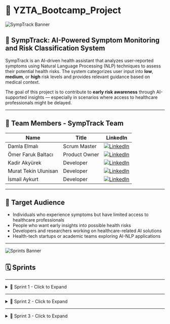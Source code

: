 # 🎯 YZTA_Bootcamp_Project

![SympTrack Banner](https://github.com/user-attachments/assets/cf87c98c-69fc-4adb-b0ce-2bcfbd14d630)

## 🤖 SympTrack: AI-Powered Symptom Monitoring and Risk Classification System

SympTrack is an AI-driven health assistant that analyzes user-reported symptoms using Natural Language Processing (NLP) techniques to assess their potential health risks. The system categorizes user input into **low**, **medium**, or **high** risk levels and provides relevant guidance based on medical context.

The goal of this project is to contribute to **early risk awareness** through AI-supported insights — especially in scenarios where access to healthcare professionals might be delayed.

---

## 👥 Team Members - SympTrack Team

| Name                 | Title         | LinkedIn |
|----------------------|---------------|----------|
| Damla Elmalı         | Scrum Master  | [![LinkedIn](https://img.shields.io/badge/LinkedIn-blue?logo=linkedin&logoColor=white)](https://www.linkedin.com/in/damla-elmali/) |
| Ömer Faruk Baltacı   | Product Owner | [![LinkedIn](https://img.shields.io/badge/LinkedIn-blue?logo=linkedin&logoColor=white)](https://www.linkedin.com/in/omerfbaltaci/) |
| Kadir Akyürek        | Developer     | [![LinkedIn](https://img.shields.io/badge/LinkedIn-blue?logo=linkedin&logoColor=white)](https://www.linkedin.com/in/kadir-akyürek-847199246/) |
| Murat Tekin Ulunisan | Developer     | [![LinkedIn](https://img.shields.io/badge/LinkedIn-blue?logo=linkedin&logoColor=white)](https://www.linkedin.com/in/muatr/) |
| İsmail Aykurt        | Developer     | [![LinkedIn](https://img.shields.io/badge/LinkedIn-blue?logo=linkedin&logoColor=white)](https://www.linkedin.com/in/ismail-aykurt) |

---

## 🎯 Target Audience

- Individuals who experience symptoms but have limited access to healthcare professionals  
- People who want early insights into possible health risks  
- Developers and researchers working on healthcare-related AI solutions  
- Health-tech startups or academic teams exploring AI-NLP applications  

---

![Sprints Banner](https://github.com/user-attachments/assets/f4f9751e-604b-489e-9281-53306f5e2606)

## 🗓️ Sprints

---

<details>
  <summary>🏁 Sprint 1 - Click to Expand</summary>

  ### 🖼️ App Screenshots

  <details>
    <summary>Show</summary>
    <img src="https://github.com/user-attachments/assets/cf87c98c-69fc-4adb-b0ce-2bcfbd14d630" width="600"/>
  </details>

  ### 🗂️ Sprint Board

  <details>
    <summary>Show</summary>
    <img src="https://github.com/user-attachments/assets/df948179-e2cf-42cb-874f-4686c461a23f" width="600"/>
    <img src="https://github.com/user-attachments/assets/b94f5d0a-f1f2-46d7-b80a-b4f1600ff5f8" width="600"/>
    <img src="https://github.com/user-attachments/assets/693298fa-7adb-41ec-9079-a4fbb956f8ed" width="600"/>
  </details>

  ### 📉 Burndown Chart

  <details>
    <summary>Show</summary>
    <img src="https://github.com/user-attachments/assets/492536b2-cde0-4dca-9594-1ab3a398094f" width="600"/>
    <img src="https://github.com/user-attachments/assets/7553e125-1edb-4f51-b372-9e01aba58674" width="600"/>
  </details>

  ### 📅 Daily Scrums

  <details>
    <summary>Show</summary>
    <img src="https://github.com/user-attachments/assets/085166d2-202e-4740-9925-51c713001340"/>
  </details>

  ### 📝 Sprint 1 Notes

  - Team was officially formed on **June 28, 2025**.
  - Sprint 1 focused on:
    - Market research
    - Dataset discovery and analysis
    - Key architectural decisions
    - NLP model selection and comparison

  #### ✅ Key Activities

  - Trello selected as project management tool  
  - Medical dataset selected from Hugging Face: [`HealthRisk-1500`](https://huggingface.co/datasets/lvimuth/HealthRisk-1500-Medical-Risk-Prediction)  
  - Risk_Level chosen as classification target  
  - EDA done on major fields  
  - BERT model selected  

  #### 📈 Metrics

  | Metric                 | Value |
  |------------------------|-------|
  | Expected Story Points  | 150   |
  | Completed Story Points | 150   |

  #### ✅ Sprint 1 Review

  - Dataset and model decisions made  
  - Clear role division  
  - Communication handled via WhatsApp  
  - Trello actively used

  #### 🔄 Sprint 1 Retrospective

  **What Went Well**
  - Clear role division  
  - Team adapted well despite internship overlaps  
  - Research and base planning successfully completed  

  **What Could Be Improved**
  - More detailed documentation of data insights  
  - Earlier visualization could have helped  
  - Better time estimates for preprocessing  

  **Action Items**
  - Begin tokenizer & embeddings  
  - Train and validate initial model  
  - Visualize outputs  
  - Improve preprocessing documentation  

</details>

---

<details>
  <summary>🏁 Sprint 2 - Click to Expand</summary>

  ### 🖼️ App Screenshots

  <details>
    <summary>Show</summary>
    <img src="https://github.com/user-attachments/assets/edd1538a-cbc6-4f59-a97d-bd1729eaf8e4"/>
    <img src="https://github.com/user-attachments/assets/79560d79-fb8e-49e1-a953-d34041dcb535"/>
    <img src="https://github.com/user-attachments/assets/d856e28d-d3c6-4eb4-be0f-02c8dbbd0c4c"/>
    <img src="https://github.com/user-attachments/assets/2ca67a5b-5f63-4b03-957b-a89ed75415ca"/>
    <img width="1252" height="612" src="https://github.com/user-attachments/assets/1cc09f97-3b5a-40a8-9fd5-636f176b10c9"/>
  </details>

  ### 🗂️ Sprint Board

  <details>
    <summary>Show</summary>
    <img width="1366" height="559" src="https://github.com/user-attachments/assets/97a3fdbf-1b44-4663-af8e-1e4a5c2a9eb1"/>
  </details>

  ### 📉 Burndown Chart

  <details>
    <summary>Show</summary>
    <img width="230" height="526" src="https://github.com/user-attachments/assets/8afd27fc-51bf-4316-a2b6-6e680dc9af04"/>
    <img width="790" height="425" alt="image" src="https://github.com/user-attachments/assets/2a9c919a-75ad-4272-8864-4217624de199" />
    <img width="880" height="636" alt="image" src="https://github.com/user-attachments/assets/d4226823-c568-4e5d-8d49-50fef52a669a" />

  </details>

  ### 📅 Daily Scrums

  <details>
    <summary>Show</summary>
    <img src="https://github.com/user-attachments/assets/6cafd0ce-49ec-4e99-9ae4-089455045c58"/>
    <img src="https://github.com/user-attachments/assets/f639511a-e73b-4a66-a0bb-f4f5765f5056"/>
    <img src="https://github.com/user-attachments/assets/4d1bc3ec-fcc7-4c39-bfd5-8745bfe433fc"/>
    <img src="https://github.com/user-attachments/assets/a9bf91e6-1149-4a0d-b6be-dd90ae2edb75"/>
    <img src="https://github.com/user-attachments/assets/9804be00-d968-4e1a-b562-d014d72a3913"/>
    <img src="https://github.com/user-attachments/assets/4a7c95c7-64de-4fd8-b3c3-049b1dc5ba2e"/>
  </details>

  ### 📝 Sprint 2 Notes

  #### ✅ Key Activities

  - Frontend built (Home, Chat, Summary)
  - Backend endpoints implemented
  - LLM integration tested on Chat page
  - Auth and registration logic added
  - Model loading setup with `chatbot.py`, `symptoms.py`, and `models.py`

  #### 📈 Metrics

  | Metric                 | Value |
  |------------------------|-------|
  | Expected Story Points  | 100   |
  | Completed Story Points | 100   |

  #### ✅ Sprint 2 Review

  - Application UI largely functional  
  - User flow established  
  - Core logic implemented  
  - Backend linked to frontend successfully  

  #### 👥 Sprint 2 Review Participants

  - Damla Elmalı – Scrum Master  
  - Ömer Faruk Baltacı – Product Owner  
  - Kadir Akyürek – Developer  
  - Murat Tekin Ulunisan – Developer  

  #### 🔄 Sprint 2 Retrospective

  **What Went Well:**
  - Frontend/backend integration progressed smoothly  
  - Chat functionality connected to LLM  
  - Team managed clear division of tasks  
  - Key Python modules were implemented  
  - User registration & login were completed  

  **What Could Be Improved:**
  - Gemini integration (NLP module) is still incomplete  
  - Model testing came too late in the sprint  
  - Review step in Trello wasn’t used effectively  
  - Codebase needs more comments and inline documentation  

  **Action Items for Sprint 3:**
  - Finalize Gemini (AI/NLP) integration  
  - Improve model outputs & explainability  
  - Actively enforce review phase in Trello  
  - Add detailed documentation + notebooks  
  - Test model thoroughly with diverse inputs  

</details>

------

<details>
  <summary>🏁 Sprint 3 - Click to Expand</summary>

# 🎓 EduSona: Interactive E-Learning Platform for Personalized Education

EduSona is a modern, AI-enhanced e-learning platform designed to deliver personalized educational experiences. It supports interactive course content, adaptive learning paths, and real-time feedback to maximize learner engagement and success.

The platform integrates AI-driven recommendation systems and analytics to tailor courses to individual student needs, making education more accessible and effective.

---

## 🖼️ App Screenshots

<details>
  <summary>Show</summary>
  
<img width="1916" height="911" alt="image" src="https://github.com/user-attachments/assets/a2935fd2-9459-4ce4-9470-cb239c772206" />

<img width="958" height="906" alt="image" src="https://github.com/user-attachments/assets/5f6d238c-f628-41b5-8bba-c318aa28112b" />

<img width="891" height="897" alt="image" src="https://github.com/user-attachments/assets/de1444eb-482f-4e4a-8451-3b887ab6fa04" />

<img width="921" height="901" alt="image" src="https://github.com/user-attachments/assets/246430c8-01de-4892-a79c-99279e73b4a0" />


<img width="913" height="901" alt="image" src="https://github.com/user-attachments/assets/bb174988-c67d-400b-9ca8-c6d84133c4a8" />



</details>

---

## 🗂️ Sprint Board

<details>
  <summary>Show</summary>
  
<img width="1919" height="831" alt="image" src="https://github.com/user-attachments/assets/dc7f227c-8e04-4f80-9b5b-ca5cbeb23348" />



</details>

---

## 📉 Burndown Chart

<details>
  <summary>Show</summary>
  
  ![Burndown Chart](https://github.com/user-attachments/assets/your-eds-burndown.png)
</details>

---

## 📅 Daily Scrums

<details>
  <summary>Show</summary>


  <img width="1265" height="833" alt="image" src="https://github.com/user-attachments/assets/7fe06289-f8ca-45fd-b95d-77aab71050aa" />


<img width="1262" height="649" alt="image" src="https://github.com/user-attachments/assets/0a8c3679-1b2b-4bf4-883d-32de666a2b58" />


<img width="1255" height="486" alt="image" src="https://github.com/user-attachments/assets/0662449a-3d78-451b-a3ef-253bb4c4667b" />


<img width="1260" height="828" alt="image" src="https://github.com/user-attachments/assets/af2bf500-cba6-42ba-9d0b-f2da699c782c" />



</details>

---

## 📝 Sprint 3 Notes

- Project pivoted from **SympTrack** to **EduSona** (July 2025).  
- Focus areas for Sprint 3:  
  - Designed new architecture for the education platform  
  - Redesigned frontend with React from scratch  
  - Rebuilt backend APIs for content and user management  
  - Integrated foundational AI recommendation algorithms  
  - Improved user experience and UI components  



</details>


